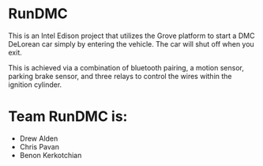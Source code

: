 # RunDMC
This is an Intel Edison project that utilizes the Grove platform to start a DMC DeLorean car simply by entering the vehicle.  The car will shut off when you exit.

This is achieved via a combination of bluetooth pairing, a motion sensor, parking brake sensor, and three relays to control the wires within the ignition cylinder.

# Team RunDMC is:
* Drew Alden
* Chris Pavan
* Benon Kerkotchian
